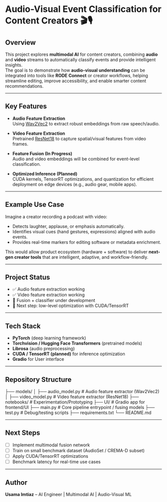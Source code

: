 # Audio-Visual Event Classification for Content Creators 🎬🎙️

## Overview

This project explores **multimodal AI** for content creators, combining **audio** and **video** streams to automatically classify events and provide intelligent insights.  
The goal is to demonstrate how **audio-visual understanding** can be integrated into tools like **RODE Connect** or creator workflows, helping streamline editing, improve accessibility, and enable smarter content recommendations.

---

## Key Features

- **Audio Feature Extraction**  
  Using [Wav2Vec2](https://huggingface.co/facebook/wav2vec2-base-960h) to extract robust embeddings from raw speech/audio.

- **Video Feature Extraction**  
  Pretrained [ResNet18](https://pytorch.org/vision/stable/models/resnet.html) to capture spatial/visual features from video frames.

- **Feature Fusion (In Progress)**  
  Audio and video embeddings will be combined for event-level classification.

- **Optimized Inference (Planned)**  
  CUDA kernels, TensorRT optimizations, and quantization for efficient deployment on edge devices (e.g., audio gear, mobile apps).

---

## Example Use Case

Imagine a creator recording a podcast with video:  

- Detects laughter, applause, or emphasis automatically.  
- Identifies visual cues (hand gestures, expressions) aligned with audio events.  
- Provides real-time markers for editing software or metadata enrichment.  

This would allow product ecosystem (hardware + software) to deliver **next-gen creator tools** that are intelligent, adaptive, and workflow-friendly.

---

## Project Status

- ✅ Audio feature extraction working  
- ✅ Video feature extraction working  
- 🚧 Fusion + classifier under development  
- 🚀 Next step: low-level optimization with CUDA/TensorRT  

---

## Tech Stack

- **PyTorch** (deep learning framework)  
- **Torchvision / Hugging Face Transformers** (pretrained models)  
- **Librosa** (audio preprocessing)  
- **CUDA / TensorRT (planned)** for inference optimization  
- **Gradio** for User interface

---

## Repository Structure

├── models/
│ ├── audio_model.py # Audio feature extractor (Wav2Vec2)
│ ├── video_model.py # Video feature extractor (ResNet18)
├── notebooks/ # Experimentation/Prototyping
├── UI/ # Gradio app for frontend/UI
├── main.py # Core pipeline entrypoint / fusing models
├── test.py # Debug/testing scripts
├── requirements.txt
└── README.md

---

## Next Steps

- [ ] Implement multimodal fusion network  
- [ ] Train on small benchmark dataset (AudioSet / CREMA-D subset)  
- [ ] Apply CUDA/TensorRT optimizations  
- [ ] Benchmark latency for real-time use cases  

---

## Author

**Usama Imtiaz** – AI Engineer | Multimodal AI | Audio-Visual ML
